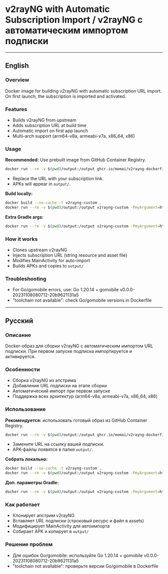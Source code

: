 # v2rayNG with Automatic Subscription Import / v2rayNG с автоматическим импортом подписки

---

## English

### Overview
Docker image for building v2rayNG with automatic subscription URL import. On first launch, the subscription is imported and activated.

### Features
- Builds v2rayNG from upstream
- Adds subscription URL at build time
- Automatic import on first app launch
- Multi-arch support (arm64-v8a, armeabi-v7a, x86_64, x86)

### Usage
**Recommended:** Use prebuilt image from GitHub Container Registry.

```bash
docker run --rm -v $(pwd)/output:/output ghcr.io/momai/v2rayng-dockerfile:latest -PmyArgument=https://example.com/s/your-subscription-url
```
- Replace the URL with your subscription link.
- APKs will appear in `output/`.

**Build locally:**
```bash
docker build --no-cache -t v2rayng-custom .
docker run --rm -v $(pwd)/output:/output v2rayng-custom -PmyArgument=https://example.com/s/your-subscription-url
```

**Extra Gradle args:**
```bash
docker run --rm -v $(pwd)/output:/output v2rayng-custom -PmyArgument=https://example.com/s/your-subscription-url --stacktrace --info
```

### How it works
- Clones upstream v2rayNG
- Injects subscription URL (string resource and asset file)
- Modifies MainActivity for auto-import
- Builds APKs and copies to `output/`

### Troubleshooting
- For Go/gomobile errors, use: Go 1.20.14 + gomobile v0.0.0-20231108080712-20b9621131a5
- "toolchain not available": check Go/gomobile versions in Dockerfile

---

## Русский

### Описание
Docker-образ для сборки v2rayNG с автоматическим импортом URL подписки. При первом запуске подписка импортируется и активируется.

### Особенности
- Сборка v2rayNG из апстрима
- Добавление URL подписки на этапе сборки
- Автоматический импорт при первом запуске
- Поддержка всех архитектур (arm64-v8a, armeabi-v7a, x86_64, x86)

### Использование
**Рекомендуется:** использовать готовый образ из GitHub Container Registry.

```bash
docker run --rm -v $(pwd)/output:/output ghcr.io/momai/v2rayng-dockerfile:latest -PmyArgument=https://example.com/s/your-subscription-url
```
- Замените URL на ссылку вашей подписки.
- APK-файлы появятся в папке `output/`.

**Собрать локально:**
```bash
docker build --no-cache -t v2rayng-custom .
docker run --rm -v $(pwd)/output:/output v2rayng-custom -PmyArgument=https://example.com/s/your-subscription-url
```

**Доп. параметры Gradle:**
```bash
docker run --rm -v $(pwd)/output:/output v2rayng-custom -PmyArgument=https://example.com/s/your-subscription-url --stacktrace --info
```

### Как работает
- Клонирует апстрим v2rayNG
- Вставляет URL подписки (строковый ресурс и файл в assets)
- Модифицирует MainActivity для автоимпорта
- Собирает APK и копирует в `output/`

### Решение проблем
- Для ошибок Go/gomobile: используйте Go 1.20.14 + gomobile v0.0.0-20231108080712-20b9621131a5
- "toolchain not available": проверьте версии Go/gomobile в Dockerfile
